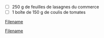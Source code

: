 
 - [ ] 250 g de feuilles de lasagnes du commerce 
 - [ ] 1 boîte de 150 g de coulis de tomates

[Filename](../../Recettes/Ingredients/ingredients_bechamel.md ':include')

[Filename](../../Recettes/Ingredients/ingredients_bolognaise.md ':include')
